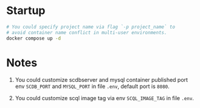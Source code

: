 # Startup

```bash
# You could specify project name via flag `-p project_name` to 
# avoid container name conflict in multi-user environments.
docker compose up -d
```


# Notes

1. You could customize scdbserver and mysql container published port env `SCDB_PORT` and `MYSQL_PORT` in file `.env`, default port is `8080`.

2. You could customize scql image tag via env `SCQL_IMAGE_TAG` in file `.env`.


